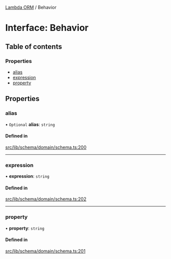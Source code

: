 [Lambda ORM](../README.md) / Behavior

# Interface: Behavior

## Table of contents

### Properties

- [alias](Behavior.md#alias)
- [expression](Behavior.md#expression)
- [property](Behavior.md#property)

## Properties

### alias

• `Optional` **alias**: `string`

#### Defined in

[src/lib/schema/domain/schema.ts:200](https://github.com/lambda-orm/lambdaorm-base/blob/5c54d87/src/lib/schema/domain/schema.ts#L200)

___

### expression

• **expression**: `string`

#### Defined in

[src/lib/schema/domain/schema.ts:202](https://github.com/lambda-orm/lambdaorm-base/blob/5c54d87/src/lib/schema/domain/schema.ts#L202)

___

### property

• **property**: `string`

#### Defined in

[src/lib/schema/domain/schema.ts:201](https://github.com/lambda-orm/lambdaorm-base/blob/5c54d87/src/lib/schema/domain/schema.ts#L201)
